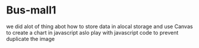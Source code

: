 # Bus-mall1
we did alot of thing abot how to store data in alocal storage
and use Canvas to create a chart in javascript 
aslo play with javascript code to prevent duplicate the image 